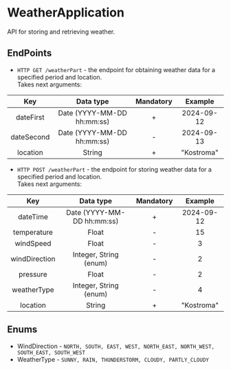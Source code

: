 # WeatherApplication
API for storing and retrieving weather.

## EndPoints

+ ``HTTP GET /weatherPart`` - the endpoint for obtaining weather data for a specified period and location.<br>
Takes next arguments:

|    Key     |         Data type          | Mandatory |  Example   |
|:----------:|:--------------------------:|:---------:|:----------:|
| dateFirst  | Date (YYYY-MM-DD hh:mm:ss) |     +     | 2024-09-12 |
| dateSecond | Date (YYYY-MM-DD hh:mm:ss) |     -     | 2024-09-13 |
|  location  |           String           |     +     | "Kostroma" |

+ ``HTTP POST /weatherPart`` - the endpoint for storing weather data for a specified period and location.<br>
  Takes next arguments:

|      Key      |         Data type          | Mandatory |  Example   |
|:-------------:|:--------------------------:|:---------:|:----------:|
|   dateTime    | Date (YYYY-MM-DD hh:mm:ss) |     +     | 2024-09-12 |
|  temperature  |           Float            |     -     |     15     |
|   windSpeed   |           Float            |     -     |     3      |
| windDirection |   Integer, String (enum)   |     -     |     2      |
|   pressure    |           Float            |     -     |     2      |
|  weatherType  |   Integer, String (enum)   |     -     |     4      |
|   location    |           String           |     +     | "Kostroma" |

## Enums
+ WindDirection - ``NORTH, SOUTH, EAST, WEST, NORTH_EAST, NORTH_WEST, SOUTH_EAST, SOUTH_WEST``
+ WeatherType - ``SUNNY, RAIN, THUNDERSTORM, CLOUDY, PARTLY_CLOUDY``